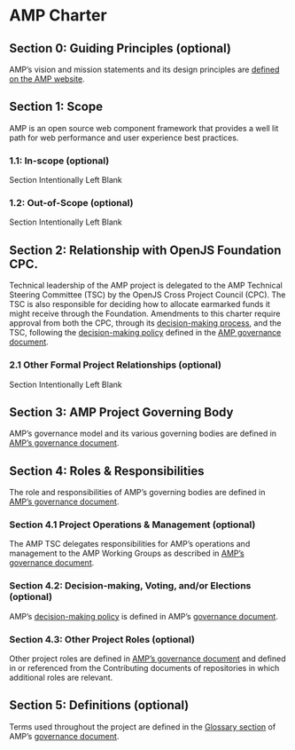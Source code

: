 # AMP Charter

## Section 0: Guiding Principles (optional)

AMP’s vision and mission statements and its design principles are [defined on the AMP website](https://amp.dev/about/mission-and-vision/).

## Section 1: Scope

AMP is an open source web component framework that provides a well lit path for web performance and user experience best practices.  

### 1.1: In-scope (optional)

Section Intentionally Left Blank

### 1.2: Out-of-Scope (optional)

Section Intentionally Left Blank

## Section 2: Relationship with OpenJS Foundation CPC.

Technical leadership of the AMP project is delegated to the AMP Technical Steering Committee (TSC) by the OpenJS Cross Project Council (CPC). The TSC is also responsible for deciding how to allocate earmarked funds it might receive through the Foundation.
Amendments to this charter require approval from both the CPC, through its [decision-making process](https://github.com/openjs-foundation/cross-project-council/blob/master/CPC-CHARTER.md#section-9-decision-making), and the TSC, following the [decision-making policy](https://github.com/ampproject/meta/blob/master/GOVERNANCE.md#decision-making-policy) defined in the [AMP governance document](https://github.com/ampproject/meta/blob/master/GOVERNANCE.md).

### 2.1 Other Formal Project Relationships (optional)

Section Intentionally Left Blank

## Section 3: AMP Project Governing Body

AMP’s governance model and its various governing bodies are defined in [AMP’s governance document](https://github.com/ampproject/meta/blob/master/GOVERNANCE.md).

## Section 4: Roles & Responsibilities

The role and responsibilities of AMP’s governing bodies are defined in [AMP’s governance document](https://github.com/ampproject/meta/blob/master/GOVERNANCE.md).

### Section 4.1 Project Operations & Management (optional)

The AMP TSC delegates responsibilities for AMP’s operations and management to the AMP Working Groups as described in [AMP’s governance document](https://github.com/ampproject/meta/blob/master/GOVERNANCE.md#role-1). 

### Section 4.2: Decision-making, Voting, and/or Elections (optional)

AMP’s [decision-making policy](https://github.com/ampproject/meta/blob/master/GOVERNANCE.md#decision-making-policy) is defined in AMP’s [governance document](https://github.com/ampproject/meta/blob/master/GOVERNANCE.md).

### Section 4.3: Other Project Roles (optional)

Other project roles are defined in [AMP’s governance document](https://github.com/ampproject/meta/blob/master/GOVERNANCE.md) and defined in or referenced from the Contributing documents of repositories in which additional roles are relevant.

## Section 5: Definitions (optional)

Terms used throughout the project are defined in the [Glossary section](https://github.com/ampproject/meta/blob/master/GOVERNANCE.md#glossary) of AMP’s [governance document](https://github.com/ampproject/meta/blob/master/GOVERNANCE.md).



